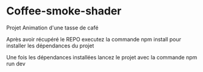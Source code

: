 # Coffee-smoke-shader
Projet Animation d'une tasse de café 

Après avoir récupéré le REPO executez la commande npm install pour installer les dépendances du projet

Une fois les dépendances installées lancez le projet avec la commande npm run dev
